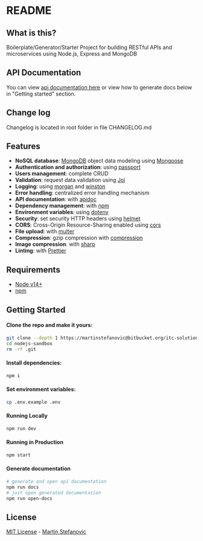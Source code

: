 # README

## What is this?

Boilerplate/Generator/Starter Project for building RESTful APIs and microservices using Node.js, Express and MongoDB

## API Documentation

You can view [api documentation here](https://martinstefanovic.github.io/express-api-template/) or view how to generate docs below in "Getting started" section.

## Change log

Changelog is located in root folder in file CHANGELOG.md

## Features

- **NoSQL database**: [MongoDB](https://www.mongodb.com) object data modeling using [Mongoose](https://mongoosejs.com)
- **Authentication and authorization**: using [passport](http://www.passportjs.org)
- **Users management**: complete CRUD
- **Validation**: request data validation using [Joi](https://github.com/hapijs/joi)
- **Logging**: using [morgan](https://github.com/expressjs/morgan) and [winston](https://www.npmjs.com/package/winston)
- **Error handling**: centralized error handling mechanism
- **API documentation**: with [apidoc](https://apidocjs.com/)
- **Dependency management**: with [npm](https://www.npmjs.com/)
- **Environment variables**: using [dotenv](https://github.com/motdotla/dotenv)
- **Security**: set security HTTP headers using [helmet](https://helmetjs.github.io)
- **CORS**: Cross-Origin Resource-Sharing enabled using [cors](https://github.com/expressjs/cors)
- **File upload**: with [multer](https://www.npmjs.com/package/multer)
- **Compression**: gzip compression with [compression](https://github.com/expressjs/compression)
- **Image compression**: with [sharp](https://www.npmjs.com/package/sharp)
- **Linting**: with [Prettier](https://prettier.io)

## Requirements

- [Node v14+](https://nodejs.org/en/download/current/)
- [npm](https://www.npmjs.com/)

## Getting Started

#### Clone the repo and make it yours:

```bash
git clone --depth 1 https://martinstefanovic@bitbucket.org/itc-solution/nodejs-sandbox.git
cd nodejs-sandbox
rm -rf .git
```

#### Install dependencies:

```bash
npm i
```

#### Set environment variables:

```bash
cp .env.example .env
```

#### Running Locally

```bash
npm run dev
```

#### Running in Production

```bash
npm start
```

#### Generate documentation

```bash
# generate and open api documentation
npm run docs
# just open generated documentation
npm run open-docs
```

## License

[MIT License](README.md) - [Martin Stefanovic](https://github.com/martinstefanovic)
